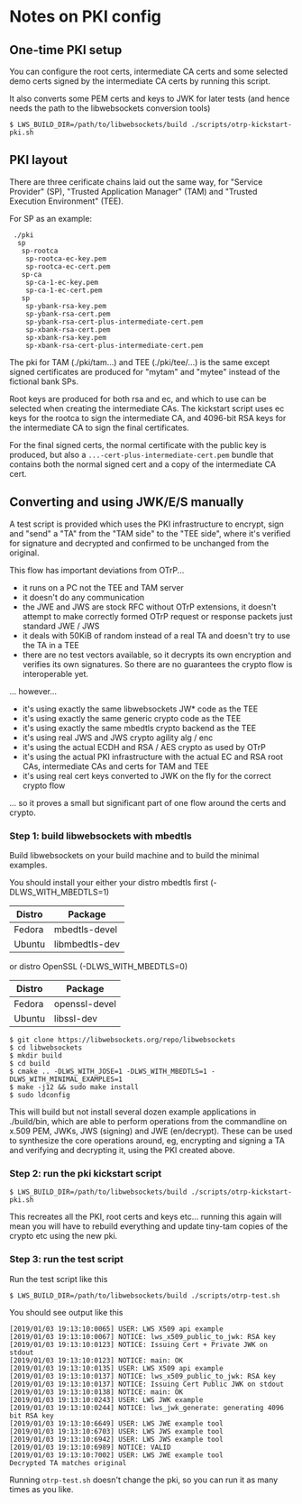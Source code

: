 # Notes on PKI config

## One-time PKI setup

You can configure the root certs, intermediate CA certs and
some selected demo certs signed by the intermediate CA certs
by running this script.

It also converts some PEM certs and keys to JWK for later tests (and hence needs the path
to the libwebsockets conversion tools)

```
$ LWS_BUILD_DIR=/path/to/libwebsockets/build ./scripts/otrp-kickstart-pki.sh
```

## PKI layout

There are three cerificate chains laid out the same way, for
"Service Provider" (SP), "Trusted Application Manager" (TAM) and
"Trusted Execution Environment" (TEE).

For SP as an example:

```
 ./pki
  sp
   sp-rootca
    sp-rootca-ec-key.pem
    sp-rootca-ec-cert.pem
   sp-ca
    sp-ca-1-ec-key.pem
    sp-ca-1-ec-cert.pem
   sp
    sp-ybank-rsa-key.pem
    sp-ybank-rsa-cert.pem
    sp-ybank-rsa-cert-plus-intermediate-cert.pem
    sp-xbank-rsa-cert.pem
    sp-xbank-rsa-key.pem
    sp-xbank-rsa-cert-plus-intermediate-cert.pem
```

The pki for TAM (./pki/tam...) and TEE (./pki/tee/...) is the same
except signed certificates are produced for "mytam" and "mytee"
instead of the fictional bank SPs.

Root keys are produced for both rsa and ec, and which to use can
be selected when creating the intermediate CAs.  The kickstart
script uses ec keys for the rootca to sign the intermediate CA,
and 4096-bit RSA keys for the intermediate CA to sign the
final certificates.

For the final signed certs, the normal certificate with the
public key is produced, but also a `...-cert-plus-intermediate-cert.pem`
bundle that contains both the normal signed cert and a copy of the
intermediate CA cert.

## Converting and using JWK/E/S manually

A test script is provided which uses the PKI infrastructure to
encrypt, sign and "send" a "TA" from the "TAM side" to the "TEE
side", where it's verified for signature and decrypted and confirmed
to be unchanged from the original.

This flow has important deviations from OTrP...

 - it runs on a PC not the TEE and TAM server
 - it doesn't do any communication
 - the JWE and JWS are stock RFC without OTrP extensions,
   it doesn't attempt to make correctly formed OTrP
   request or response packets just standard JWE / JWS
 - it deals with 50KiB of random instead of a real TA and
   doesn't try to use the TA in a TEE
 - there are no test vectors available, so it decrypts its
   own encryption and verifies its own signatures.  So there
   are no guarantees the crypto flow is interoperable yet.

... however...

 - it's using exactly the same libwebsockets JW\* code as the TEE
 - it's using exactly the same generic crypto code as the TEE
 - it's using exactly the same mbedtls crypto backend as the TEE
 - it's using real JWS and JWS crypto agility alg / enc
 - it's using the actual ECDH and RSA / AES crypto as used by OTrP
 - it's using the actual PKI infrastructure with the
   actual EC and RSA root CAs, intermediate CAs and
   certs for TAM and TEE
 - it's using real cert keys converted to JWK on the fly for the
   correct crypto flow

... so it proves a small but significant part of one flow around
the certs and crypto.

### Step 1: build libwebsockets with mbedtls

Build libwebsockets on your build machine and to build the minimal examples.

You should install your either your distro mbedtls first (-DLWS_WITH_MBEDTLS=1)

Distro|Package
---|---
Fedora|mbedtls-devel
Ubuntu|libmbedtls-dev

or distro OpenSSL (-DLWS_WITH_MBEDTLS=0)

Distro|Package
---|---
Fedora|openssl-devel
Ubuntu|libssl-dev

```
$ git clone https://libwebsockets.org/repo/libwebsockets
$ cd libwebsockets
$ mkdir build
$ cd build
$ cmake .. -DLWS_WITH_JOSE=1 -DLWS_WITH_MBEDTLS=1 -DLWS_WITH_MINIMAL_EXAMPLES=1
$ make -j12 && sudo make install
$ sudo ldconfig
```

This will build but not install several dozen example applications in
./build/bin, which are able to perform operations from the commandline on
x.509 PEM, JWKs, JWS (signing) and JWE (en/decrypt).  These can be used
to synthesize the core operations around, eg, encrypting and signing a TA
and verifying and decrypting it, using the PKI created above.

### Step 2: run the pki kickstart script

```
$ LWS_BUILD_DIR=/path/to/libwebsockets/build ./scripts/otrp-kickstart-pki.sh
```

This recreates all the PKI, root certs and keys etc... running this again
will mean you will have to rebuild everything and update tiny-tam copies of
the crypto etc using the new pki.

### Step 3: run the test script

Run the test script like this

```
$ LWS_BUILD_DIR=/path/to/libwebsockets/build ./scripts/otrp-test.sh
```

You should see output like this

```
[2019/01/03 19:13:10:0065] USER: LWS X509 api example
[2019/01/03 19:13:10:0067] NOTICE: lws_x509_public_to_jwk: RSA key
[2019/01/03 19:13:10:0123] NOTICE: Issuing Cert + Private JWK on stdout
[2019/01/03 19:13:10:0123] NOTICE: main: OK
[2019/01/03 19:13:10:0135] USER: LWS X509 api example
[2019/01/03 19:13:10:0137] NOTICE: lws_x509_public_to_jwk: RSA key
[2019/01/03 19:13:10:0137] NOTICE: Issuing Cert Public JWK on stdout
[2019/01/03 19:13:10:0138] NOTICE: main: OK
[2019/01/03 19:13:10:0243] USER: LWS JWK example
[2019/01/03 19:13:10:0244] NOTICE: lws_jwk_generate: generating 4096 bit RSA key
[2019/01/03 19:13:10:6649] USER: LWS JWE example tool
[2019/01/03 19:13:10:6703] USER: LWS JWS example tool
[2019/01/03 19:13:10:6942] USER: LWS JWS example tool
[2019/01/03 19:13:10:6989] NOTICE: VALID
[2019/01/03 19:13:10:7002] USER: LWS JWE example tool
Decrypted TA matches original
```

Running `otrp-test.sh` doesn't change the pki, so you can run it as
many times as you like.
